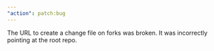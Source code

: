 ```yaml
---
"action": patch:bug
---
```


The URL to create a change file on forks was broken. It was incorrectly pointing at the root repo.
